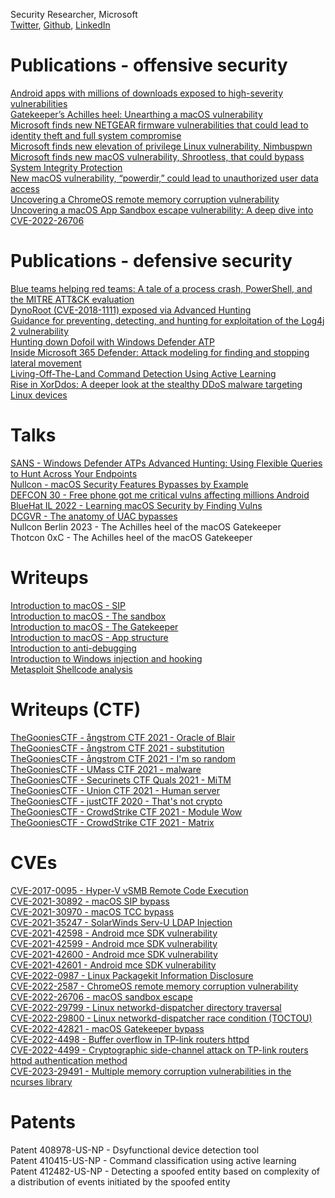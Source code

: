 Security Researcher, Microsoft  
[Twitter](https://twitter.com/yo_yo_yo_jbo), [Github](https://github.com/yo-yo-yo-jbo), [LinkedIn](https://www.linkedin.com/in/jonathan-bar-or-89876474/)

# Publications - offensive security
[Android apps with millions of downloads exposed to high-severity vulnerabilities](https://www.microsoft.com/en-us/security/blog/2022/05/27/android-apps-with-millions-of-downloads-exposed-to-high-severity-vulnerabilities/)  
[Gatekeeper’s Achilles heel: Unearthing a macOS vulnerability](https://www.microsoft.com/en-us/security/blog/2022/12/19/gatekeepers-achilles-heel-unearthing-a-macos-vulnerability/)  
[Microsoft finds new NETGEAR firmware vulnerabilities that could lead to identity theft and full system compromise](https://www.microsoft.com/en-us/security/blog/2021/06/30/microsoft-finds-new-netgear-firmware-vulnerabilities-that-could-lead-to-identity-theft-and-full-system-compromise/)  
[Microsoft finds new elevation of privilege Linux vulnerability, Nimbuspwn](https://www.microsoft.com/en-us/security/blog/2022/04/26/microsoft-finds-new-elevation-of-privilege-linux-vulnerability-nimbuspwn/)  
[Microsoft finds new macOS vulnerability, Shrootless, that could bypass System Integrity Protection](https://www.microsoft.com/en-us/security/blog/2021/10/28/microsoft-finds-new-macos-vulnerability-shrootless-that-could-bypass-system-integrity-protection/)  
[New macOS vulnerability, “powerdir,” could lead to unauthorized user data access](https://www.microsoft.com/en-us/security/blog/2022/01/10/new-macos-vulnerability-powerdir-could-lead-to-unauthorized-user-data-access/)  
[Uncovering a ChromeOS remote memory corruption vulnerability](https://www.microsoft.com/security/blog/2022/08/19/uncovering-a-chromeos-remote-memory-corruption-vulnerability/)  
[Uncovering a macOS App Sandbox escape vulnerability: A deep dive into CVE-2022-26706](https://www.microsoft.com/security/blog/2022/07/13/uncovering-a-macos-app-sandbox-escape-vulnerability-a-deep-dive-into-cve-2022-26706/)  

# Publications - defensive security
[Blue teams helping red teams: A tale of a process crash, PowerShell, and the MITRE ATT&CK evaluation](https://www.microsoft.com/en-us/security/blog/2020/06/11/blue-teams-helping-red-teams-a-tale-of-a-process-crash-powershell-and-the-mitre-attck-evaluation/)  
[DynoRoot (CVE-2018-1111) exposed via Advanced Hunting](https://techcommunity.microsoft.com/t5/microsoft-defender-for-endpoint/dynoroot-cve-2018-1111-exposed-via-advanced-hunting/ba-p/202568)  
[Guidance for preventing, detecting, and hunting for exploitation of the Log4j 2 vulnerability](https://www.microsoft.com/en-us/security/blog/2021/12/11/guidance-for-preventing-detecting-and-hunting-for-cve-2021-44228-log4j-2-exploitation/)  
[Hunting down Dofoil with Windows Defender ATP](https://www.microsoft.com/en-us/security/blog/2018/04/04/hunting-down-dofoil-with-windows-defender-atp/)  
[Inside Microsoft 365 Defender: Attack modeling for finding and stopping lateral movement](https://www.microsoft.com/en-us/security/blog/2020/06/10/the-science-behind-microsoft-threat-protection-attack-modeling-for-finding-and-stopping-evasive-ransomware/)  
[Living-Off-The-Land Command Detection Using Active Learning](https://www.microsoft.com/en-us/research/publication/living-off-the-land-command-detection-using-active-learning/)  
[Rise in XorDdos: A deeper look at the stealthy DDoS malware targeting Linux devices](https://www.microsoft.com/en-us/security/blog/2022/05/19/rise-in-xorddos-a-deeper-look-at-the-stealthy-ddos-malware-targeting-linux-devices/)  

# Talks
[SANS - Windows Defender ATPs Advanced Hunting: Using Flexible Queries to Hunt Across Your Endpoints](https://www.sans.org/webcasts/windows-defender-atps-advanced-hunting-flexible-queries-hunt-endpoints-108005/)  
[Nullcon - macOS Security Features Bypasses by Example](https://nullcon.net/webinardetail/macOS-security-features-bypasses-by-example)  
[DEFCON 30 - Free phone got me critical vulns affecting millions Android](https://www.youtube.com/watch?v=Ua_5qwcPgps)  
[BlueHat IL 2022 - Learning macOS Security by Finding Vulns](https://www.youtube.com/watch?v=jBvE0kciSx8)  
[DCGVR - The anatomy of UAC bypasses](https://www.youtube.com/watch?v=gvJ12U80q8g)  
Nullcon Berlin 2023 - The Achilles heel of the macOS Gatekeeper  
Thotcon 0xC - The Achilles heel of the macOS Gatekeeper  

# Writeups
[Introduction to macOS - SIP](https://github.com/yo-yo-yo-jbo/macos_sip/)  
[Introduction to macOS - The sandbox](https://github.com/yo-yo-yo-jbo/macos_sandbox/)  
[Introduction to macOS - The Gatekeeper](https://github.com/yo-yo-yo-jbo/macos_gatekeeper/)  
[Introduction to macOS - App structure](https://github.com/yo-yo-yo-jbo/macos_app_structure/)  
[Introduction to anti-debugging](https://github.com/yo-yo-yo-jbo/anti_debugging_intro/)  
[Introduction to Windows injection and hooking](https://github.com/yo-yo-yo-jbo/injection_and_hooking_intro/)  
[Metasploit Shellcode analysis](https://github.com/yo-yo-yo-jbo/msf_shellcode_analysis/)  

# Writeups (CTF)
[TheGooniesCTF - ångstrom CTF 2021 - Oracle of Blair](https://thegoonies.github.io/2021/04/08/angstrom-ctf-2021-oracle-of-blair/)  
[TheGooniesCTF - ångstrom CTF 2021 - substitution](https://thegoonies.github.io/2021/04/07/angstromctf-2021-substitution/)  
[TheGooniesCTF - ångstrom CTF 2021 - I'm so random](https://thegoonies.github.io/2021/04/07/angstromctf-2021-im_so_random/)  
[TheGooniesCTF - UMass CTF 2021 - malware](https://thegoonies.github.io/2021/03/28/umass-ctf-2021-malware/)  
[TheGooniesCTF - Securinets CTF Quals 2021 - MiTM](https://thegoonies.github.io/2021/03/21/securinetctf-2021-mitm/)  
[TheGooniesCTF - Union CTF 2021 - Human server](https://thegoonies.github.io/2021/02/21/unionctf-2021-human-server/)  
[TheGooniesCTF - justCTF 2020 - That's not crypto](https://thegoonies.github.io/2021/01/31/justctf-2020-thats-not-crypto/)  
[TheGooniesCTF - CrowdStrike CTF 2021 - Module Wow](https://thegoonies.github.io/2021/01/29/crowstrike-ctf-2021-module-wow/)  
[TheGooniesCTF - CrowdStrike CTF 2021 - Matrix](https://thegoonies.github.io/2021/01/29/crowstrike-ctf-2021-matrix/)  

# CVEs
[CVE-2017-0095 - Hyper-V vSMB Remote Code Execution](https://cve.mitre.org/cgi-bin/cvename.cgi?name=CVE-2017-0095)  
[CVE-2021-30892 - macOS SIP bypass](https://cve.mitre.org/cgi-bin/cvename.cgi?name=CVE-2021-30892)  
[CVE-2021-30970 - macOS TCC bypass](https://cve.mitre.org/cgi-bin/cvename.cgi?name=CVE-2021-30970)  
[CVE-2021-35247 - SolarWinds Serv-U LDAP Injection](https://cve.mitre.org/cgi-bin/cvename.cgi?name=CVE-2021-35247)  
[CVE-2021-42598 - Android mce SDK vulnerability](https://cve.mitre.org/cgi-bin/cvename.cgi?name=CVE-2021-42598)  
[CVE-2021-42599 - Android mce SDK vulnerability](https://cve.mitre.org/cgi-bin/cvename.cgi?name=CVE-2021-42599)  
[CVE-2021-42600 - Android mce SDK vulnerability](https://cve.mitre.org/cgi-bin/cvename.cgi?name=CVE-2021-42600)  
[CVE-2021-42601 - Android mce SDK vulnerability](https://cve.mitre.org/cgi-bin/cvename.cgi?name=CVE-2021-42601)  
[CVE-2022-0987 - Linux Packagekit Information Disclosure](https://cve.mitre.org/cgi-bin/cvename.cgi?name=CVE-2022-0987)  
[CVE-2022-2587 - ChromeOS remote memory corruption vulnerability](https://cve.mitre.org/cgi-bin/cvename.cgi?name=CVE-2022-2587)  
[CVE-2022-26706 - macOS sandbox escape](https://cve.mitre.org/cgi-bin/cvename.cgi?name=CVE-2022-26706)  
[CVE-2022-29799 - Linux networkd-dispatcher directory traversal](https://cve.mitre.org/cgi-bin/cvename.cgi?name=CVE-2022-29799)  
[CVE-2022-29800 - Linux networkd-dispatcher race condition (TOCTOU)](https://cve.mitre.org/cgi-bin/cvename.cgi?name=CVE-2022-29800)  
[CVE-2022-42821 - macOS Gatekeeper bypass](https://cve.mitre.org/cgi-bin/cvename.cgi?name=CVE-2022-42821)  
[CVE-2022-4498 - Buffer overflow in TP-link routers httpd](https://cve.mitre.org/cgi-bin/cvename.cgi?name=CVE-2022-4498)  
[CVE-2022-4499 - Cryptographic side-channel attack on TP-link routers httpd authentication method](https://cve.mitre.org/cgi-bin/cvename.cgi?name=CVE-2022-4499)  
[CVE-2023-29491 - Multiple memory corruption vulnerabilities in the ncurses library](https://cve.mitre.org/cgi-bin/cvename.cgi?name=CVE-2023-29491)  

# Patents
Patent 408978-US-NP - Dsyfunctional device detection tool  
Patent 410415-US-NP - Command classification using active learning  
Patent 412482-US-NP - Detecting a spoofed entity based on complexity of a distribution of events initiated by the spoofed entity  
